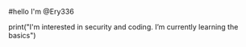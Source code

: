 #hello I'm @Ery336

print("I'm interested in security and coding.
I’m currently learning the basics")
